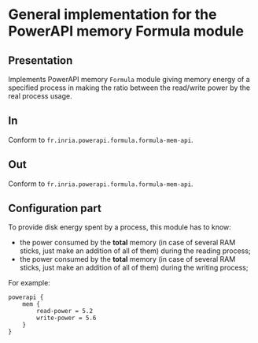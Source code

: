 # General implementation for the PowerAPI memory Formula module

## Presentation

Implements PowerAPI memory `Formula` module giving memory energy of a specified process in making the ratio between the read/write power by the real process usage.

## In

Conform to `fr.inria.powerapi.formula.formula-mem-api`.

## Out

Conform to `fr.inria.powerapi.formula.formula-mem-api`.

## Configuration part

To provide disk energy spent by a process, this module has to know:
* the power consumed by the __total__ memory (in case of several RAM sticks, just make an addition of all of them) during the reading process;
* the power consumed by the __total__ memory (in case of several RAM sticks, just make an addition of all of them) during the writing process;

For example:
```
powerapi {
	mem {
		read-power = 5.2
		write-power = 5.6
	}
}
```
